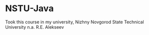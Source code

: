 # NSTU-Java
 Took this course in my university, Nizhny Novgorod State Technical University n.a. R.E. Alekseev
